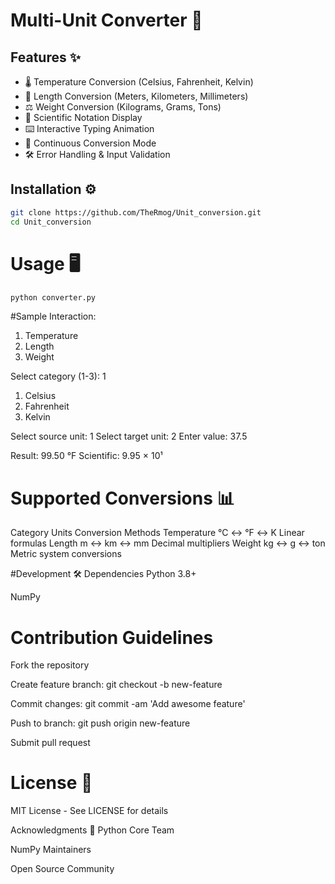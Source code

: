 # Multi-Unit Converter 🔄

## Features ✨
- 🌡️ Temperature Conversion (Celsius, Fahrenheit, Kelvin)
- 📏 Length Conversion (Meters, Kilometers, Millimeters)
- ⚖️ Weight Conversion (Kilograms, Grams, Tons)
- 🔬 Scientific Notation Display
- ⌨️ Interactive Typing Animation
- 🔄 Continuous Conversion Mode
- 🛠️ Error Handling & Input Validation

## Installation ⚙️
```bash
git clone https://github.com/TheRmog/Unit_conversion.git
cd Unit_conversion
```

# Usage 🖥️
``` bash
python converter.py
```

#Sample Interaction:

1. Temperature
2. Length
3. Weight

Select category (1-3): 1

1. Celsius
2. Fahrenheit
3. Kelvin

Select source unit: 1
Select target unit: 2
Enter value: 37.5

Result: 99.50 °F
Scientific: 9.95 × 10¹

# Supported Conversions 📊
Category	Units	Conversion Methods
Temperature	°C ↔ °F ↔ K	Linear formulas
Length	m ↔ km ↔ mm	Decimal multipliers
Weight	kg ↔ g ↔ ton	Metric system conversions

#Development 🛠️
Dependencies
Python 3.8+

NumPy

# Contribution Guidelines
Fork the repository

Create feature branch: git checkout -b new-feature

Commit changes: git commit -am 'Add awesome feature'

Push to branch: git push origin new-feature

Submit pull request

# License 📄
MIT License - See LICENSE for details

Acknowledgments 🙏
Python Core Team

NumPy Maintainers

Open Source Community
